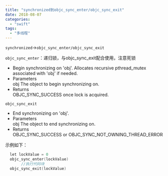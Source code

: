 ```yaml
---
title: "synchronized到objc_sync_enter/objc_sync_exit"
date: 2018-08-07
categories:
  - "swift"
tags:
  - "多线程"
---
```

<!--more-->


`synchronized`->`objc_sync_enter/objc_sync_exit`

`objc_sync_enter`：递归锁，与objc_sync_exit配合使用，注意死锁

* Begin synchronizing on 'obj'. Allocates recursive pthread_mutex associated with 'obj' if needed.
* Parameters	
	obj	
	The object to begin synchronizing on.
* Returns	
OBJC_SYNC_SUCCESS once lock is acquired.

`objc_sync_exit`

* End synchronizing on 'obj'.
* Parameters	
	obj	
	The object to end synchronizing on.
* Returns	
OBJC_SYNC_SUCCESS or OBJC_SYNC_NOT_OWNING_THREAD_ERROR

示例如下：

 ```objective-c
   let lockValue = 0
   objc_sync_enter(lockValue)
        //执行代码块
   objc_sync_exit(lockValue)
 ```
 
 
